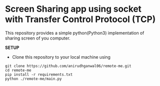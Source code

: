 # Screen Sharing app using socket with Transfer Control Protocol (TCP)

This repository provides a simple python(Python3) implementation of sharing screen of you computer.

**SETUP**

- Clone this repository to your local machine using

```
git clone https://github.com/anirudhganwal06/remote-me.git
cd remote-me
pip install -r requirements.txt
python ./remote-me/main.py
```